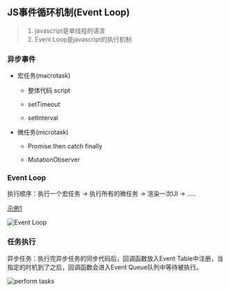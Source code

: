 ## JS事件循环机制(Event Loop)

> 1. javascript是单线程的语言
> 2. Event Loop是javascript的执行机制

### 异步事件

+ 宏任务(macrotask)

	+ 整体代码 script

	+ setTimeout

	+ setInterval

+ 微任务(microtask)

	+ Promise.then catch finally

	+ MutationObserver

### Event Loop

执行顺序：执行一个宏任务 -> 执行所有的微任务 -> 渲染一次UI -> .....

[示例1](https://github.com/chinatjc/Event-Loop/blob/master/index.html)


![Event Loop](https://i.loli.net/2019/05/15/5cdc05fe6c3cf92991.png)

### 任务执行

异步任务：执行完异步任务的同步代码后，回调函数放入Event Table中注册，当指定的时机到了之后，回调函数会进入Event Queue队列中等待被执行。

![perform tasks](https://i.loli.net/2019/05/15/5cdc0643c648b71584.png)